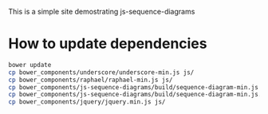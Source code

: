 This is a simple site demostrating js-sequence-diagrams

# How to update dependencies

```bash
bower update
cp bower_components/underscore/underscore-min.js js/
cp bower_components/raphael/raphael-min.js js/
cp bower_components/js-sequence-diagrams/build/sequence-diagram-min.js js/
cp bower_components/js-sequence-diagrams/build/sequence-diagram-min.js.map js/
cp bower_components/jquery/jquery.min.js js/
```
